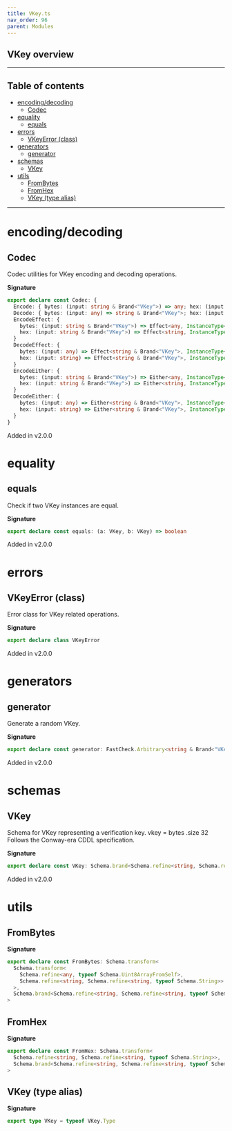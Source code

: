 ```yaml
---
title: VKey.ts
nav_order: 96
parent: Modules
---
```


## VKey overview

---

<h2 class="text-delta">Table of contents</h2>

- [encoding/decoding](#encodingdecoding)
  - [Codec](#codec)
- [equality](#equality)
  - [equals](#equals)
- [errors](#errors)
  - [VKeyError (class)](#vkeyerror-class)
- [generators](#generators)
  - [generator](#generator)
- [schemas](#schemas)
  - [VKey](#vkey)
- [utils](#utils)
  - [FromBytes](#frombytes)
  - [FromHex](#fromhex)
  - [VKey (type alias)](#vkey-type-alias)

---

# encoding/decoding

## Codec

Codec utilities for VKey encoding and decoding operations.

**Signature**

```ts
export declare const Codec: {
  Encode: { bytes: (input: string & Brand<"VKey">) => any; hex: (input: string & Brand<"VKey">) => string }
  Decode: { bytes: (input: any) => string & Brand<"VKey">; hex: (input: string) => string & Brand<"VKey"> }
  EncodeEffect: {
    bytes: (input: string & Brand<"VKey">) => Effect<any, InstanceType<typeof VKeyError>>
    hex: (input: string & Brand<"VKey">) => Effect<string, InstanceType<typeof VKeyError>>
  }
  DecodeEffect: {
    bytes: (input: any) => Effect<string & Brand<"VKey">, InstanceType<typeof VKeyError>>
    hex: (input: string) => Effect<string & Brand<"VKey">, InstanceType<typeof VKeyError>>
  }
  EncodeEither: {
    bytes: (input: string & Brand<"VKey">) => Either<any, InstanceType<typeof VKeyError>>
    hex: (input: string & Brand<"VKey">) => Either<string, InstanceType<typeof VKeyError>>
  }
  DecodeEither: {
    bytes: (input: any) => Either<string & Brand<"VKey">, InstanceType<typeof VKeyError>>
    hex: (input: string) => Either<string & Brand<"VKey">, InstanceType<typeof VKeyError>>
  }
}
```

Added in v2.0.0

# equality

## equals

Check if two VKey instances are equal.

**Signature**

```ts
export declare const equals: (a: VKey, b: VKey) => boolean
```

Added in v2.0.0

# errors

## VKeyError (class)

Error class for VKey related operations.

**Signature**

```ts
export declare class VKeyError
```

Added in v2.0.0

# generators

## generator

Generate a random VKey.

**Signature**

```ts
export declare const generator: FastCheck.Arbitrary<string & Brand<"VKey">>
```

Added in v2.0.0

# schemas

## VKey

Schema for VKey representing a verification key.
vkey = bytes .size 32
Follows the Conway-era CDDL specification.

**Signature**

```ts
export declare const VKey: Schema.brand<Schema.refine<string, Schema.refine<string, typeof Schema.String>>, "VKey">
```

Added in v2.0.0

# utils

## FromBytes

**Signature**

```ts
export declare const FromBytes: Schema.transform<
  Schema.transform<
    Schema.refine<any, typeof Schema.Uint8ArrayFromSelf>,
    Schema.refine<string, Schema.refine<string, typeof Schema.String>>
  >,
  Schema.brand<Schema.refine<string, Schema.refine<string, typeof Schema.String>>, "VKey">
>
```

## FromHex

**Signature**

```ts
export declare const FromHex: Schema.transform<
  Schema.refine<string, Schema.refine<string, typeof Schema.String>>,
  Schema.brand<Schema.refine<string, Schema.refine<string, typeof Schema.String>>, "VKey">
>
```

## VKey (type alias)

**Signature**

```ts
export type VKey = typeof VKey.Type
```
